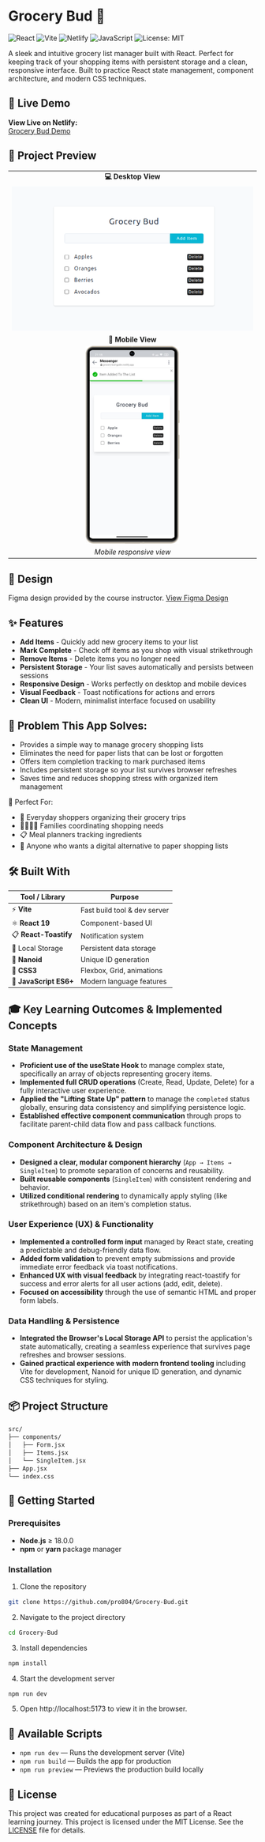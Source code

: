 # Grocery Bud 🛒

![React](https://img.shields.io/badge/React-19-blue?logo=react)
![Vite](https://img.shields.io/badge/Vite-Bundler-purple?logo=vite)
![Netlify](https://img.shields.io/badge/Deployed%20on-Netlify-green?logo=netlify)
![JavaScript](https://img.shields.io/badge/JavaScript-ES6+-yellow?logo=javascript)
![License: MIT](https://img.shields.io/badge/License-MIT-blue.svg)

A sleek and intuitive grocery list manager built with React. Perfect for keeping track of your shopping items with persistent storage and a clean, responsive interface. Built to practice React state management, component architecture, and modern CSS techniques.

## 🚀 Live Demo

**View Live on Netlify:**  
[Grocery Bud Demo ](https://grocery-bud-gpdev.netlify.app/)

## 📸 Project Preview

<table align="center">
  <tr>
    <td align="center"><strong>💻 Desktop View</strong></td>
  </tr>
  <tr>
    <td align="center"><img src="./src/assets/demo/Web-Screenshot.png" width="100%" alt="Desktop View showing Color Palette Generator"/></td>
  </tr>
  
  <tr>
    <td align="center"><strong>📱 Mobile View</strong></td>
  </tr>
  <tr>
    <td align="center"><img src="./src/assets/demo/Mobile-Screenshot.png" height="400" alt="Mobile View showing responsive design"/></td>
  </tr>
  <tr>
    <td align="center"><em>Mobile responsive view </em></td>
  </tr>
</table>

## 🎨 Design

Figma design provided by the course instructor.
[View Figma Design](https://www.figma.com/file/8rXGl68NoEmAhHpcV7aB5o/Grocery-bud?node-id=0%3A1&t=IMjjwDExGWpXdpQL-1)

## ✨ Features

- **Add Items** - Quickly add new grocery items to your list
- **Mark Complete** - Check off items as you shop with visual strikethrough
- **Remove Items** - Delete items you no longer need
- **Persistent Storage** - Your list saves automatically and persists between sessions
- **Responsive Design** - Works perfectly on desktop and mobile devices
- **Visual Feedback** - Toast notifications for actions and errors
- **Clean UI** - Modern, minimalist interface focused on usability

## 🎯 Problem This App Solves:

- Provides a simple way to manage grocery shopping lists
- Eliminates the need for paper lists that can be lost or forgotten
- Offers item completion tracking to mark purchased items
- Includes persistent storage so your list survives browser refreshes
- Saves time and reduces shopping stress with organized item management

👥 Perfect For:

- 🛒 Everyday shoppers organizing their grocery trips
- 👨‍👩‍👧‍👦 Families coordinating shopping needs
- 📋 Meal planners tracking ingredients
- 📱 Anyone who wants a digital alternative to paper shopping lists

## 🛠️ Built With

| Tool / Library         | Purpose                      |
| ---------------------- | ---------------------------- |
| ⚡ **Vite**            | Fast build tool & dev server |
| ⚛️ **React 19**        | Component-based UI           |
| 📋 **React-Toastify**  | Notification system          |
| 💾 Local Storage       | Persistent data storage      |
| 🔑 **Nanoid**          | Unique ID generation         |
| 🎨 **CSS3**            | Flexbox, Grid, animations    |
| 📜 **JavaScript ES6+** | Modern language features     |

## 🎓 Key Learning Outcomes & Implemented Concepts

### State Management

- **Proficient use of the useState Hook** to manage complex state, specifically an array of objects representing grocery items.
- **Implemented full CRUD operations** (Create, Read, Update, Delete) for a fully interactive user experience.
- **Applied the "Lifting State Up" pattern** to manage the `completed` status globally, ensuring data consistency and simplifying persistence logic.
- **Established effective component communication** through props to facilitate parent-child data flow and pass callback functions.

### Component Architecture & Design

- **Designed a clear, modular component hierarchy** (`App → Items → SingleItem`) to promote separation of concerns and reusability.
- **Built reusable components** (`SingleItem`) with consistent rendering and behavior.
- **Utilized conditional rendering** to dynamically apply styling (like strikethrough) based on an item's completion status.

### User Experience (UX) & Functionality

- **Implemented a controlled form input** managed by React state, creating a predictable and debug-friendly data flow.
- **Added form validation** to prevent empty submissions and provide immediate error feedback via toast notifications.
- **Enhanced UX with visual feedback** by integrating react-toastify for success and error alerts for all user actions (add, edit, delete).
- **Focused on accessibility** through the use of semantic HTML and proper form labels.

### Data Handling & Persistence

- **Integrated the Browser's Local Storage API** to persist the application's state automatically, creating a seamless experience that survives page refreshes and browser sessions.
- **Gained practical experience with modern frontend tooling** including Vite for development, Nanoid for unique ID generation, and dynamic CSS techniques for styling.

## 📦 Project Structure

```text
src/
├── components/
│   ├── Form.jsx
│   ├── Items.jsx
│   └── SingleItem.jsx
├── App.jsx
└── index.css
```

## 🚀 Getting Started

### Prerequisites

- **Node.js** ≥ 18.0.0
- **npm** or **yarn** package manager

### Installation

1. Clone the repository

```bash
git clone https://github.com/pro804/Grocery-Bud.git
```

2. Navigate to the project directory

```bash
cd Grocery-Bud
```

3. Install dependencies

```bash
npm install
```

4. Start the development server

```bash
npm run dev
```

5. Open http://localhost:5173 to view it in the browser.

## 🔧 Available Scripts

- `npm run dev` — Runs the development server (Vite)
- `npm run build` — Builds the app for production
- `npm run preview` — Previews the production build locally

## 📄 License

This project was created for educational purposes as part of a React learning journey.
This project is licensed under the MIT License.
See the [LICENSE](LICENSE) file for details.

